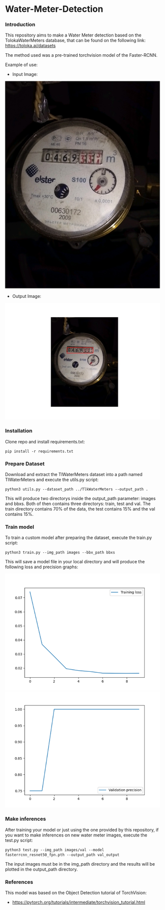 # Water-Meter-Detection

### Introduction

This repository aims to make a Water Meter detection based on the TolokaWaterMeters database, that can be found on the following link: https://toloka.ai/datasets

The method used was a pre-trained torchvision model of the Faster-RCNN.

Example of use:

- Input Image:

![input](docs/input.jpg)

- Output Image:

![output](docs/output.jpg)


### Installation

Clone repo and install requirements.txt:

```
pip install -r requirements.txt
```


### Prepare Dataset

Download and extract the TlWaterMeters dataset into a path named TlWaterMeters and execute the utils.py script:

```
python3 utils.py --dataset_path ../TlkWaterMeters --output_path .
```

This will produce two directorys inside the output_path parameter: images and bbxs. Both of then contains three directorys: train, test and val. The train directory contains 70% of the data, the test contains 15% and the val contains 15%. 

### Train model

To train a custom model after preparing the dataset, execute the train.py script:

```
python3 train.py --img_path images --bbx_path bbxs
```

This will save a model file in your local directory and will produce the following loss and precision graphs:

![loss](docs/loss.png) ![precision](docs/precision.png)


### Make inferences

After training your model or just using the one provided by this repository, if you want to make inferences on new water meter images, execute the test.py script:

```
python3 test.py --img_path images/val --model fasterrcnn_resnet50_fpn.pth --output_path val_output
```

The input images must be in the img_path directory and the results will be plotted in the output_path directory.

### References

This model was based on the Object Detection tutorial of TorchVision:

- https://pytorch.org/tutorials/intermediate/torchvision_tutorial.html
